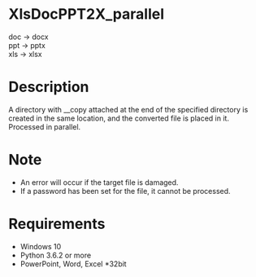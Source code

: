 # XlsDocPPT2X_parallel
doc -> docx  
ppt -> pptx  
xls -> xlsx

# Description  
A directory with __copy attached at the end of the specified directory is created in the same location, and the converted file is placed in it. Processed in parallel. 

# Note  
- An error will occur if the target file is damaged.  
- If a password has been set for the file, it cannot be processed.  

# Requirements  
- Windows 10  
- Python 3.6.2 or more  
- PowerPoint, Word, Excel \*32bit
